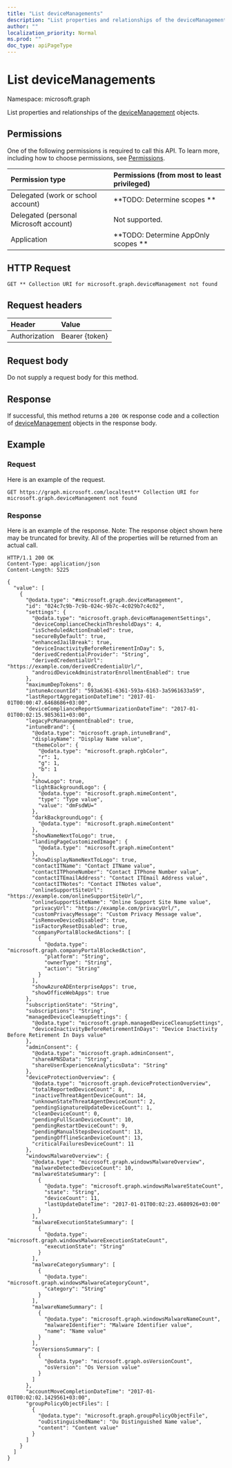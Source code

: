 ```yaml
---
title: "List deviceManagements"
description: "List properties and relationships of the deviceManagement objects."
author: ""
localization_priority: Normal
ms.prod: ""
doc_type: apiPageType
---
```


# List deviceManagements

Namespace: microsoft.graph

List properties and relationships of the [deviceManagement](../resources/devicemanagement.md) objects.

## Permissions
One of the following permissions is required to call this API. To learn more, including how to choose permissions, see [Permissions](/concepts/permissions-reference.md).

|Permission type|Permissions (from most to least privileged)|
|:---|:---|
|Delegated (work or school account)|**TODO: Determine scopes **|
|Delegated (personal Microsoft account)|Not supported.|
|Application|**TODO: Determine AppOnly scopes **|

## HTTP Request
<!-- {
  "blockType": "ignored"
}
-->
``` http
GET ** Collection URI for microsoft.graph.deviceManagement not found
```

## Request headers
|Header|Value|
|:---|:---|
|Authorization|Bearer {token}|

## Request body
Do not supply a request body for this method.

## Response
If successful, this method returns a `200 OK` response code and a collection of [deviceManagement](../resources/devicemanagement.md) objects in the response body.

## Example

### Request
Here is an example of the request.
<!-- {
  "blockType": "request",
  "name": "get_devicemanagement"
}
-->
``` http
GET https://graph.microsoft.com/localtest** Collection URI for microsoft.graph.deviceManagement not found
```

### Response
Here is an example of the response. Note: The response object shown here may be truncated for brevity. All of the properties will be returned from an actual call.
<!-- {
  "blockType": "response",
  "truncated": true,
  "@odata.type": "collection(microsoft.graph.devicemanagement)"
}
-->
``` http
HTTP/1.1 200 OK
Content-Type: application/json
Content-Length: 5225

{
  "value": [
    {
      "@odata.type": "#microsoft.graph.deviceManagement",
      "id": "024c7c9b-7c9b-024c-9b7c-4c029b7c4c02",
      "settings": {
        "@odata.type": "microsoft.graph.deviceManagementSettings",
        "deviceComplianceCheckinThresholdDays": 4,
        "isScheduledActionEnabled": true,
        "secureByDefault": true,
        "enhancedJailBreak": true,
        "deviceInactivityBeforeRetirementInDay": 5,
        "derivedCredentialProvider": "String",
        "derivedCredentialUrl": "https://example.com/derivedCredentialUrl/",
        "androidDeviceAdministratorEnrollmentEnabled": true
      },
      "maximumDepTokens": 0,
      "intuneAccountId": "593a6361-6361-593a-6163-3a5961633a59",
      "lastReportAggregationDateTime": "2017-01-01T00:00:47.6468686+03:00",
      "deviceComplianceReportSummarizationDateTime": "2017-01-01T00:02:15.9853611+03:00",
      "legacyPcManangementEnabled": true,
      "intuneBrand": {
        "@odata.type": "microsoft.graph.intuneBrand",
        "displayName": "Display Name value",
        "themeColor": {
          "@odata.type": "microsoft.graph.rgbColor",
          "r": 1,
          "g": 1,
          "b": 1
        },
        "showLogo": true,
        "lightBackgroundLogo": {
          "@odata.type": "microsoft.graph.mimeContent",
          "type": "Type value",
          "value": "dmFsdWU="
        },
        "darkBackgroundLogo": {
          "@odata.type": "microsoft.graph.mimeContent"
        },
        "showNameNextToLogo": true,
        "landingPageCustomizedImage": {
          "@odata.type": "microsoft.graph.mimeContent"
        },
        "showDisplayNameNextToLogo": true,
        "contactITName": "Contact ITName value",
        "contactITPhoneNumber": "Contact ITPhone Number value",
        "contactITEmailAddress": "Contact ITEmail Address value",
        "contactITNotes": "Contact ITNotes value",
        "onlineSupportSiteUrl": "https://example.com/onlineSupportSiteUrl/",
        "onlineSupportSiteName": "Online Support Site Name value",
        "privacyUrl": "https://example.com/privacyUrl/",
        "customPrivacyMessage": "Custom Privacy Message value",
        "isRemoveDeviceDisabled": true,
        "isFactoryResetDisabled": true,
        "companyPortalBlockedActions": [
          {
            "@odata.type": "microsoft.graph.companyPortalBlockedAction",
            "platform": "String",
            "ownerType": "String",
            "action": "String"
          }
        ],
        "showAzureADEnterpriseApps": true,
        "showOfficeWebApps": true
      },
      "subscriptionState": "String",
      "subscriptions": "String",
      "managedDeviceCleanupSettings": {
        "@odata.type": "microsoft.graph.managedDeviceCleanupSettings",
        "deviceInactivityBeforeRetirementInDays": "Device Inactivity Before Retirement In Days value"
      },
      "adminConsent": {
        "@odata.type": "microsoft.graph.adminConsent",
        "shareAPNSData": "String",
        "shareUserExperienceAnalyticsData": "String"
      },
      "deviceProtectionOverview": {
        "@odata.type": "microsoft.graph.deviceProtectionOverview",
        "totalReportedDeviceCount": 8,
        "inactiveThreatAgentDeviceCount": 14,
        "unknownStateThreatAgentDeviceCount": 2,
        "pendingSignatureUpdateDeviceCount": 1,
        "cleanDeviceCount": 0,
        "pendingFullScanDeviceCount": 10,
        "pendingRestartDeviceCount": 9,
        "pendingManualStepsDeviceCount": 13,
        "pendingOfflineScanDeviceCount": 13,
        "criticalFailuresDeviceCount": 11
      },
      "windowsMalwareOverview": {
        "@odata.type": "microsoft.graph.windowsMalwareOverview",
        "malwareDetectedDeviceCount": 10,
        "malwareStateSummary": [
          {
            "@odata.type": "microsoft.graph.windowsMalwareStateCount",
            "state": "String",
            "deviceCount": 11,
            "lastUpdateDateTime": "2017-01-01T00:02:23.4680926+03:00"
          }
        ],
        "malwareExecutionStateSummary": [
          {
            "@odata.type": "microsoft.graph.windowsMalwareExecutionStateCount",
            "executionState": "String"
          }
        ],
        "malwareCategorySummary": [
          {
            "@odata.type": "microsoft.graph.windowsMalwareCategoryCount",
            "category": "String"
          }
        ],
        "malwareNameSummary": [
          {
            "@odata.type": "microsoft.graph.windowsMalwareNameCount",
            "malwareIdentifier": "Malware Identifier value",
            "name": "Name value"
          }
        ],
        "osVersionsSummary": [
          {
            "@odata.type": "microsoft.graph.osVersionCount",
            "osVersion": "Os Version value"
          }
        ]
      },
      "accountMoveCompletionDateTime": "2017-01-01T00:02:02.1429561+03:00",
      "groupPolicyObjectFiles": [
        {
          "@odata.type": "microsoft.graph.groupPolicyObjectFile",
          "ouDistinguishedName": "Ou Distinguished Name value",
          "content": "Content value"
        }
      ]
    }
  ]
}
```

